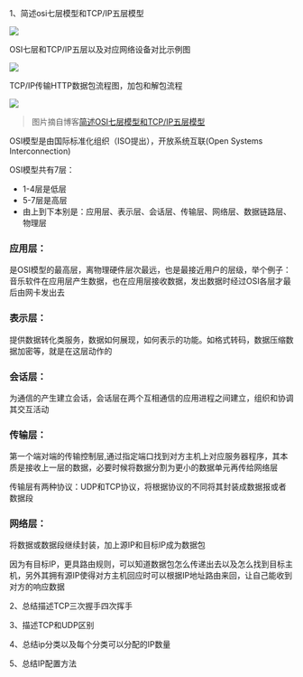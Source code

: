 1、简述osi七层模型和TCP/IP五层模型

![](https://img-blog.csdn.net/20180813142030642?watermark/2/text/aHR0cHM6Ly9ibG9nLmNzZG4ubmV0L21lc3RyeWFz/font/5a6L5L2T/fontsize/400/fill/I0JBQkFCMA==/dissolve/70)

OSI七层和TCP/IP五层以及对应网络设备对比示例图

![](https://img-blog.csdn.net/20180813142201265?watermark/2/text/aHR0cHM6Ly9ibG9nLmNzZG4ubmV0L21lc3RyeWFz/font/5a6L5L2T/fontsize/400/fill/I0JBQkFCMA==/dissolve/70)

TCP/IP传输HTTP数据包流程图，加包和解包流程

![](https://img-blog.csdn.net/20180813143107536?watermark/2/text/aHR0cHM6Ly9ibG9nLmNzZG4ubmV0L21lc3RyeWFz/font/5a6L5L2T/fontsize/400/fill/I0JBQkFCMA==/dissolve/70)

> 图片摘自博客[简述OSI七层模型和TCP/IP五层模型](https://blog.csdn.net/mestryas/article/details/81629218)

OSI模型是由国际标准化组织（ISO提出），开放系统互联(Open Systems Interconnection)

OSI模型共有7层：

- 1-4层是低层
- 5-7层是高层
- 由上到下本别是：应用层、表示层、会话层、传输层、网络层、数据链路层、物理层



### 应用层：

是OSI模型的最高层，离物理硬件层次最远，也是最接近用户的层级，举个例子：音乐软件在应用层产生数据，也在应用层接收数据，发出数据时经过OSI各层才最后由网卡发出去

### 表示层：

提供数据转化类服务，数据如何展现，如何表示的功能。如格式转码，数据压缩数据加密等，就是在这层动作的 

### 会话层：

为通信的产生建立会话，会话层在两个互相通信的应用进程之间建立，组织和协调其交互活动

### 传输层：

第一个端对端的传输控制层,通过指定端口找到对方主机上对应服务器程序，其本质是接收上一层的数据，必要时候将数据分割为更小的数据单元再传给网络层

传输层有两种协议：UDP和TCP协议，将根据协议的不同将其封装成数据报或者数据段

### 网络层：

将数据或数据段继续封装，加上源IP和目标IP成为数据包

因为有目标IP，更具路由规则，可以知道数据包怎么传递出去以及怎么找到目标主机，另外其拥有源IP使得对方主机回应时可以根据IP地址路由来回，让自己能收到对方的响应数据



2、总结描述TCP三次握手四次挥手





3、描述TCP和UDP区别





4、总结ip分类以及每个分类可以分配的IP数量





5、总结IP配置方法